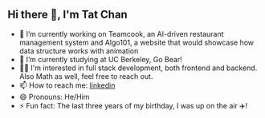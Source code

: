 ## Hi there 👋, I'm Tat Chan

<!--
**tchan102/tchan102** is a ✨ _special_ ✨ repository because its `README.md` (this file) appears on your GitHub profile.

Here are some ideas to get you started:

- 🔭 I’m currently working on ...
- 🌱 I’m currently learning ...
- 👯 I’m looking to collaborate on ...
- 🤔 I’m looking for help with ...
- 💬 Ask me about ...
- 📫 How to reach me: ...
- 😄 Pronouns: ...
- ⚡ Fun fact: ...
-->

- 🔭 I’m currently working on Teamcook, an AI-driven restaurant management system and Algo101, a website that would showcase how data structure works with animation
- 🌱 I’m currently studying at UC Berkeley, Go Bear!
- 👨‍💻 I'm interested in full stack development, both frontend and backend. Also Math as well, feel free to reach out. 
- 📫 How to reach me: [linkedin](https://www.linkedin.com/in/tatchungchan)
- 😄 Pronouns: He/Him
- ⚡ Fun fact: The last three years of my birthday, I was up on the air ✈️!

